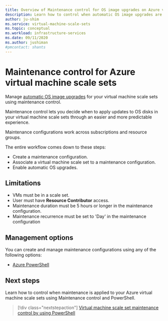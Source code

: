 ```yaml
---
title: Overview of Maintenance control for OS image upgrades on Azure virtual machine scale sets
description: Learn how to control when automatic OS image upgrades are rolled out to your Azure virtual machine scale sets using Maintenance control.
author: ju-shim
ms.service: virtual-machine-scale-sets
ms.topic: conceptual
ms.workload: infrastructure-services
ms.date: 09/11/2020
ms.author: jushiman
#pmcontact: shants
---
```


# Maintenance control for Azure virtual machine scale sets 

Manage [automatic OS image upgrades](../virtual-machine-scale-sets/virtual-machine-scale-sets-automatic-upgrade.md) for your virtual machine scale sets using maintenance control.

Maintenance control lets you decide when to apply updates to OS disks in your virtual machine scale sets through an easier and more predictable experience. 

Maintenance configurations work across subscriptions and resource groups.

The entire workflow comes down to these steps: 
- Create a maintenance configuration.
- Associate a virtual machine scale set to a maintenance configuration.
- Enable automatic OS upgrades.


## Limitations

- VMs must be in a scale set.
- User must have **Resource Contributor** access.
- Maintenance duration must be 5 hours or longer in the maintenance configuration.
- Maintenance recurrence must be set to 'Day' in the maintenance configuration


## Management options

You can create and manage maintenance configurations using any of the following options:

- [Azure PowerShell](virtual-machine-scale-sets-maintenance-control-powershell.md)


## Next steps

Learn how to control when maintenance is applied to your Azure virtual machine scale sets using Maintenance control and PowerShell.

> [!div class="nextstepaction"]
> [Virtual machine scale set maintenance control by using PowerShell](virtual-machine-scale-sets-maintenance-control-powershell.md)
